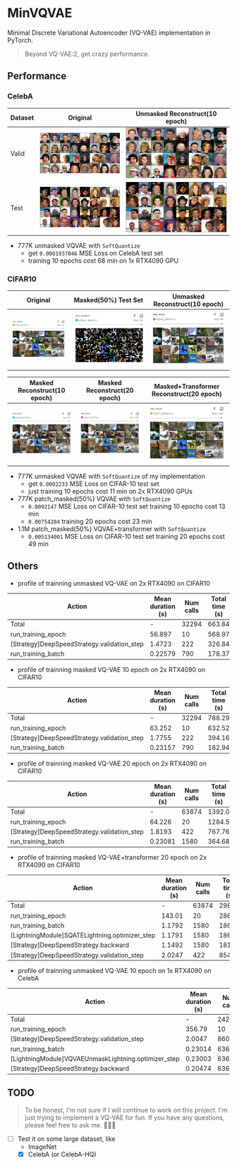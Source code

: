 # MinVQVAE

Minimal Discrete Variational Autoencoder (VQ-VAE) implementation in PyTorch.

> Beyond VQ-VAE:2, get crazy performance.

## Performance


### CelebA

| Dataset | Original | Unmasked Reconstruct(10 epoch) |
|---------|----------|--------------------------------|
| Valid   | ![alt](images/celeba_val_original.png) | ![alt](images/celeba_val_recon.png) |
| Test    | ![alt](images/celeba_test_original.png) | ![alt](images/celeba_test_recon.png) |

- 777K unmasked VQVAE with `SoftQuantize`
    - get `0.0001937046` MSE Loss on CelebA test set
    - training 10 epochs cost 68 min on 1x RTX4090 GPU

### CIFAR10

| Original | Masked(50%) Test Set | Unmasked Reconstruct(10 epoch) |
|----------|----------------------|--------------------------------|
| ![origin](images/origin.png) | ![mask](images/mask.png) | ![unmask_recon](images/unmask_recon.png) |

| Masked Reconstruct(10 epoch) | Masked Reconstruct(20 epoch) | Masked+Transformer Reconstruct(20 epoch) |
|-----------------------------|-----------------------------|-----------------------------------------|
| ![mask_recon_10](images/mask_recon_10.png) | ![mask_recon_20](images/mask_recon_20.png) | ![mask_trans_recon](images/mask_trans_recon.png) |

- 777K unmasked VQVAE with `SoftQuantize` of my implementation
    - get `0.0002233` MSE Loss on CIFAR-10 test set
    - just training 10 epochs cost 11 min on 2x RTX4090 GPUs
- 777K patch_masked(50%) VQVAE with `SoftQuantize` 
    - `0.0092147` MSE Loss on CIFAR-10 test set training 10 epochs cost 13 min
    - `0.00754284` training 20 epochs cost 23 min
- 1.1M patch_masked(50%) VQVAE+transformer with `SoftQuantize` 
    - `0.005134001` MSE Loss on CIFAR-10 test set training 20 epochs cost 49 min

## Others

- profile of trainning unmasked VQ-VAE on 2x RTX4090 on CIFAR10

| Action                                                                  |  Mean duration (s)  |  Num calls             |  Total time (s)       |  Percentage %         |
|-------------------------------------------------------------------------|---------------------|------------------------|------------------------|-----------------------|
| Total                                                                   |  -                  |  32294                 |  663.84               |  100 %                |
| run_training_epoch                                                      |  56.897             |  10                    |  568.97               |  85.708               |
| [Strategy]DeepSpeedStrategy.validation_step                             |  1.4723             |  222                   |  326.84               |  49.235               |
| run_training_batch                                                      |  0.22579            |  790                   |  178.37               |  26.869               |

- profile of trainning masked VQ-VAE 10 epoch on 2x RTX4090 on CIFAR10

| Action                                                                  |  Mean duration (s)  |  Num calls             |  Total time (s)       |  Percentage %         |
|-------------------------------------------------------------------------|---------------------|------------------------|------------------------|-----------------------|
| Total                                                                   |  -                  |  32294                 |  788.29               |  100 %                |
| run_training_epoch                                                      |  63.252             |  10                    |  632.52               |  80.24                |
| [Strategy]DeepSpeedStrategy.validation_step                             |  1.7755             |  222                   |  394.16               |  50.002               |
| run_training_batch                                                      |  0.23157            |  790                   |  182.94               |  23.208               |

- profile of trainning masked VQ-VAE 20 epoch on 2x RTX4090 on CIFAR10

| Action                                                                  |  Mean duration (s)  |  Num calls             |  Total time (s)       |  Percentage %         |
|-------------------------------------------------------------------------|---------------------|------------------------|------------------------|-----------------------|
| Total                                                                   |  -                  |  63874                 |  1392.0               |  100 %                |
| run_training_epoch                                                      |  64.226             |  20                    |  1284.5               |  92.279               |
| [Strategy]DeepSpeedStrategy.validation_step                             |  1.8193             |  422                   |  767.76               |  55.156               |
| run_training_batch                                                      |  0.23081            |  1580                  |  364.68               |  26.198               |

- profile of trainning masked VQ-VAE+transformer 20 epoch on 2x RTX4090 on CIFAR10

| Action                                                                  |  Mean duration (s)  |  Num calls             |  Total time (s)       |  Percentage %         |
|-------------------------------------------------------------------------|---------------------|------------------------|------------------------|-----------------------|
| Total                                                                   |  -                  |  63874                 |  2980.1               |  100 %                |
| run_training_epoch                                                      |  143.01             |  20                    |  2860.2               |  95.977               |
| run_training_batch                                                      |  1.1792             |  1580                  |  1863.2               |  62.522               |
| [LightningModule]SQATELightning.optimizer_step                           |  1.1791             |  1580                  |  1863.0               |  62.515               |
| [Strategy]DeepSpeedStrategy.backward                                     |  1.1492             |  1580                  |  1815.7               |  60.927               |
| [Strategy]DeepSpeedStrategy.validation_step                              |  2.0247             |  422                   |  854.44               |  28.672               |

- profile of trainning unmasked VQ-VAE 10 epoch on 1x RTX4090 on CelebA

| Action                                                                  |  Mean duration (s)  |  Num calls             |  Total time (s)       |  Percentage %         |
|-------------------------------------------------------------------------|---------------------|------------------------|------------------------|-----------------------|
| Total                                                                   |  -                  |  242558                |  4114.8               |  100 %                |
| run_training_epoch                                                      |  356.79             |  10                    |  3567.9               |  86.71                |
| [Strategy]DeepSpeedStrategy.validation_step                             |  2.0047             |  860                   |  1724.1               |  41.899               |
| run_training_batch                                                      |  0.23014            |  6360                  |  1463.7               |  35.572               |
| [LightningModule]VQVAEUnmaskLightning.optimizer_step                    |  0.23003            |  6360                  |  1463.0               |  35.555               |
| [Strategy]DeepSpeedStrategy.backward                                    |  0.20474            |  6360                  |  1302.1               |  31.645               |


## TODO

> To be honest, I'm not sure if I will continue to work on this project. I'm just trying to implement a VQ-VAE for fun. If you have any questions, please feel free to ask me. 🤗🤗🤗

- [ ] Test it on some large dataset, like
    - ImageNet
    - [x] CelebA (or CelebA-HQ)